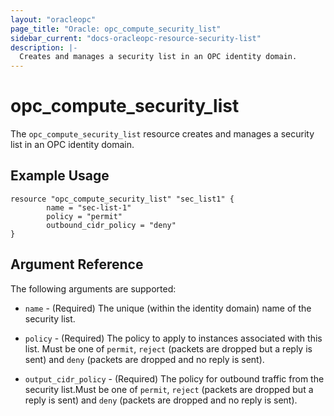 ```yaml
---
layout: "oracleopc"
page_title: "Oracle: opc_compute_security_list"
sidebar_current: "docs-oracleopc-resource-security-list"
description: |-
  Creates and manages a security list in an OPC identity domain.
---
```


# opc\_compute\_security\_list

The ``opc_compute_security_list`` resource creates and manages a security list in an OPC identity domain.

## Example Usage

```
resource "opc_compute_security_list" "sec_list1" {
       	name = "sec-list-1"
        policy = "permit"
        outbound_cidr_policy = "deny"
}
```

## Argument Reference

The following arguments are supported:

* `name` - (Required) The unique (within the identity domain) name of the security list.

* `policy` - (Required) The policy to apply to instances associated with this list. Must be one of `permit`,
`reject` (packets are dropped but a reply is sent) and `deny` (packets are dropped and no reply is sent).

* `output_cidr_policy` - (Required) The policy for outbound traffic from the security list.Must be one of `permit`,
`reject` (packets are dropped but a reply is sent) and `deny` (packets are dropped and no reply is sent).
